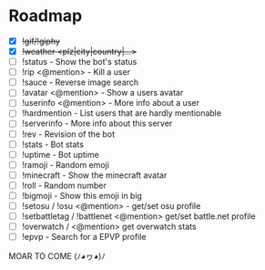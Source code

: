 # Roadmap

- [x] ~~!gif/!giphy~~
- [x] ~~!weather <plz|city|country|...>~~
- [ ] !status - Show the bot's status
- [ ] !rip <@mention> - Kill a user
- [ ] !sauce <url> - Reverse image search
- [ ] !avatar <@mention> - Show a users avatar
- [ ] !userinfo <@mention> - More info about a user
- [ ] !hardmention - List users that are hardly mentionable
- [ ] !serverinfo - More info about this server
- [ ] !rev - Revision of the bot
- [ ] !stats - Bot stats
- [ ] !uptime - Bot uptime
- [ ] !ramoji - Random emoji
- [ ] !minecraft <user> - Show the minecraft avatar
- [ ] !roll - Random number
- [ ] !bigmoji <emoji> - Show this emoji in big
- [ ] !setosu <link> / !osu <@mention> - get/set osu profile
- [ ] !setbattletag <tag> / !battlenet <@mention> get/set battle.net profile
- [ ] !overwatch <tag> / <@mention> get overwatch stats
- [ ] !epvp <name> - Search for a EPVP profile

MOAR TO COME (ﾉ◕ヮ◕)ﾉ

